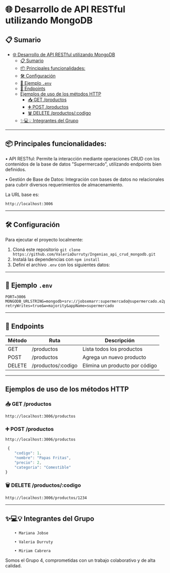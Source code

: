# 🌐 Desarrollo de API RESTful utilizando MongoDB

## 📋 Sumario

- [🌐 Desarrollo de API RESTful utilizando MongoDB](#-desarrollo-de-api-restful-utilizando-mongodb)
  - [📋 Sumario](#-sumario)
  - [📦 Principales funcionalidades:](#-principales-funcionalidades)
  - [🛠️ Configuración](#️-configuración)
  - [📁 Ejemplo `.env`](#-ejemplo-env)
  - [🔗 Endpoints](#-endpoints)
  - [Ejemplos de uso de los métodos HTTP](#ejemplos-de-uso-de-los-métodos-http)
    - [📥 GET /productos](#-get-productos)
    - [➕ POST /productos](#-post-productos)
    - [🗑️ DELETE /productos/:codigo](#️-delete-productoscodigo)
  - [✨💻💡 Integrantes del Grupo](#-integrantes-del-grupo)

---

## 📦 Principales funcionalidades:

• API RESTful:
Permite la interacción mediante operaciones CRUD con los contenidos de la base de datos "Supermercado", utilizando endpoints bien definidos.

• Gestión de Base de Datos:
Integración con bases de datos no relacionales para cubrir diversos requerimientos de almacenamiento.

La URL base es:

```
http://localhost:3006
```

---

## 🛠️ Configuración

Para ejecutar el proyecto localmente:

1. Cloná este repositorio `git clone https://github.com/ValeriaDurruty/Ingenias_api_crud_mongodb.git`
2. Instalá las dependencias con `npm install`
3. Definí el archivo `.env` con los siguientes datos:

---

## 📁 Ejemplo `.env`

```env
PORT=3006
MONGODB_URLSTRING=mongodb+srv://jobsemarr:supermercado@supermercado.e2pucdi.mongodb.net/?retryWrites=true&w=majority&appName=supermercado
```

---

## 🔗 Endpoints

| Método | Ruta               | Descripción                    |
| ------ | ------------------ | ------------------------------ |
| GET    | /productos         | Lista todos los productos      |
| POST   | /productos         | Agrega un nuevo producto       |
| DELETE | /productos/:codigo | Elimina un producto por código |

---

## Ejemplos de uso de los métodos HTTP

### 📥 GET /productos

```
http://localhost:3006/productos
```

### ➕ POST /productos

    http://localhost:3006/productos

```javascript
 {
    "codigo": 1,
    "nombre": "Papas Fritas",
    "precio": 2,
    "categoria": "Comestible"
}
```

### 🗑️ DELETE /productos/:codigo

    http://localhost:3006/productos/1234

---

## ✨💻💡 Integrantes del Grupo

        • Mariana Jobse

        • Valeria Durruty

        • Miriam Cabrera

Somos el Grupo 4, comprometidas con un trabajo colaborativo y de alta calidad.

